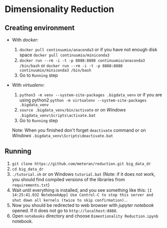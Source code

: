 # Dimensionality Reduction

## Creating environment
  * With _docker_:
    1. `docker pull continuumio/anaconda3` or if you have not enough disk space `docker pull continuumio/miniconda3`
    1. `docker run --rm -i -t -p 8888:8888 continuumio/anaconda3 /bin/bash` or `docker run --rm -i -t -p 8888:8888 continuumio/miniconda3 /bin/bash` 
    1. Go to `Running` step

  * With _virtualenv_:
    1. `python3 -m venv --system-site-packages .bigdata_venv` or if you are using python2 `python -m virtualenv --system-site-packages .bigdata_venv` 
    1. `source .bigdata_venv/bin/activate` or on _Windows_ `.bigdata_venv\Scripts\activate.bat`
    1. Go to `Running` step
    
    Note: When you finished don't forget `deactivate` command or on _Windows_ `.bigdata_venv\Scripts\deactivate.bat`

## Running
  1. `git clone https://github.com/meteran/reduction.git big_data_dr`
  1. `cd big_data_dr`
  1. `./tutorial.sh` or on Windows `tutorial.bat` (Note: if it does not work, you should find compiled versions of the libraries from `requirements.txt`)
  1. Wait until everything is installed, and you see something like this: `[I 14:25:41.032 NotebookApp] Use Control-C to stop this server and shut down all kernels (twice to skip confirmation).`.
  1. Now you should be redirected to web browser with _jupyter notebook_ opened. If it does not go to `http://localhost:8888`.
  1. Open `notebooks` directory and choose `Dimentionality Reduction.ipynb` notebook.

